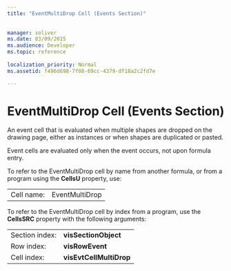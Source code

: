 ```yaml
---
title: "EventMultiDrop Cell (Events Section)"
 
 
manager: soliver
ms.date: 03/09/2015
ms.audience: Developer
ms.topic: reference
 
localization_priority: Normal
ms.assetid: f496d698-7f08-69cc-4379-df18a2c2fd7e

---
```


# EventMultiDrop Cell (Events Section)

An event cell that is evaluated when multiple shapes are dropped on the drawing page, either as instances or when shapes are duplicated or pasted.
  
Event cells are evaluated only when the event occurs, not upon formula entry.
  
To refer to the EventMultiDrop cell by name from another formula, or from a program using the **CellsU** property, use: 
  
|||
|:-----|:-----|
|Cell name:  <br/> |EventMultiDrop  <br/> |
   
To refer to the EventMultiDrop cell by index from a program, use the **CellsSRC** property with the following arguments: 
  
|||
|:-----|:-----|
|Section index:  <br/> |**visSectionObject** <br/> |
|Row index:  <br/> |**visRowEvent** <br/> |
|Cell index:  <br/> |**visEvtCellMultiDrop** <br/> |
   

